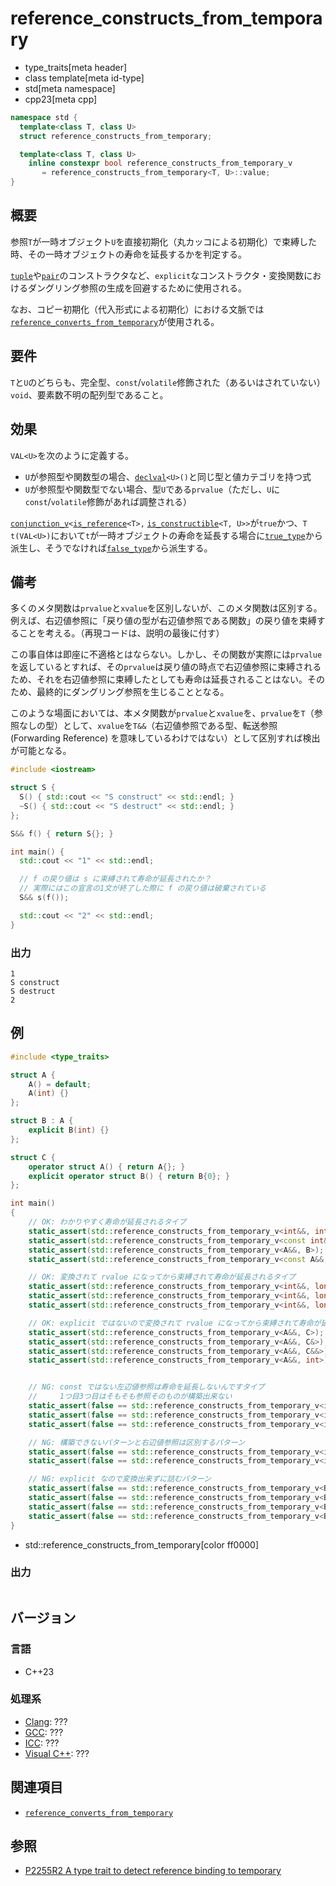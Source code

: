 # reference_constructs_from_temporary
* type_traits[meta header]
* class template[meta id-type]
* std[meta namespace]
* cpp23[meta cpp]

```cpp
namespace std {
  template<class T, class U>
  struct reference_constructs_from_temporary;

  template<class T, class U>
    inline constexpr bool reference_constructs_from_temporary_v
       = reference_constructs_from_temporary<T, U>::value;
}
```

## 概要
参照`T`が一時オブジェクト`U`を直接初期化（丸カッコによる初期化）で束縛した時、その一時オブジェクトの寿命を延長するかを判定する。

[`tuple`](/reference/tuple/tuple.md)や[`pair`](/reference/utility/pair.md)のコンストラクタなど、`explicit`なコンストラクタ・変換関数におけるダングリング参照の生成を回避するために使用される。

なお、コピー初期化（代入形式による初期化）における文脈では[`reference_converts_from_temporary`](reference_converts_from_temporary.md)が使用される。


## 要件
`T`と`U`のどちらも、完全型、`const`/`volatile`修飾された（あるいはされていない）`void`、要素数不明の配列型であること。


## 効果
`VAL<U>`を次のように定義する。

- `U`が参照型や関数型の場合、[`declval`](/reference/utility/declval.md)`<U>()`と同じ型と値カテゴリを持つ式
- `U`が参照型や関数型でない場合、型`U`である`prvalue`（ただし、`U`に`const`/`volatile`修飾があれば調整される）

[`conjunction_v`](conjunction.md)`<`[`is_reference`](is_reference.md)`<T>,` [`is_constructible`](is_constructible.md)`<T, U>>`が`true`かつ、`T t(VAL<U>)`において`t`が一時オブジェクトの寿命を延長する場合に[`true_type`](true_type.md)から派生し、そうでなければ[`false_type`](false_type.md)から派生する。


## 備考
多くのメタ関数は`prvalue`と`xvalue`を区別しないが、このメタ関数は区別する。例えば、右辺値参照に「戻り値の型が右辺値参照である関数」の戻り値を束縛することを考える。（再現コードは、説明の最後に付す）

この事自体は即座に不適格とはならない。しかし、その関数が実際には`prvalue`を返しているとすれば、その`prvalue`は戻り値の時点で右辺値参照に束縛されるため、それを右辺値参照に束縛したとしても寿命は延長されることはない。そのため、最終的にダングリング参照を生じることとなる。

このような場面においては、本メタ関数が`prvalue`と`xvalue`を、`prvalue`を`T`（参照なしの型）として、`xvalue`を`T&&`（右辺値参照である型、転送参照(Forwarding Reference) を意味しているわけではない）として区別すれば検出が可能となる。

```cpp example
#include <iostream>

struct S {
  S() { std::cout << "S construct" << std::endl; }
  ~S() { std::cout << "S destruct" << std::endl; }
};

S&& f() { return S{}; }

int main() {
  std::cout << "1" << std::endl;

  // f の戻り値は s に束縛されて寿命が延長されたか？
  // 実際にはこの宣言の1文が終了した際に f の戻り値は破棄されている
  S&& s(f());

  std::cout << "2" << std::endl;
}

```

### 出力
```
1
S construct
S destruct
2

```

## 例
```cpp example
#include <type_traits>

struct A {
	A() = default;
	A(int) {}
};

struct B : A {
	explicit B(int) {}
};

struct C {
	operator struct A() { return A{}; }
	explicit operator struct B() { return B{0}; }
};

int main()
{
	// OK: わかりやすく寿命が延長されるタイプ
	static_assert(std::reference_constructs_from_temporary_v<int&&, int>);
	static_assert(std::reference_constructs_from_temporary_v<const int&, int>);
	static_assert(std::reference_constructs_from_temporary_v<A&&, B>);
	static_assert(std::reference_constructs_from_temporary_v<const A&&, B>);

	// OK: 変換されて rvalue になってから束縛されて寿命が延長されるタイプ
	static_assert(std::reference_constructs_from_temporary_v<int&&, long>);
	static_assert(std::reference_constructs_from_temporary_v<int&&, long&>);
	static_assert(std::reference_constructs_from_temporary_v<int&&, long&&>);

	// OK: explicit ではないので変換されて rvalue になってから束縛されて寿命が延長されるタイプ
	static_assert(std::reference_constructs_from_temporary_v<A&&, C>);
	static_assert(std::reference_constructs_from_temporary_v<A&&, C&>);
	static_assert(std::reference_constructs_from_temporary_v<A&&, C&&>);
	static_assert(std::reference_constructs_from_temporary_v<A&&, int>);


	// NG: const ではない左辺値参照は寿命を延長しないんですタイプ
	//     1つ目3つ目はそもそも参照そのものが構築出来ない
	static_assert(false == std::reference_constructs_from_temporary_v<int&, int>);
	static_assert(false == std::reference_constructs_from_temporary_v<int&, int&>);
	static_assert(false == std::reference_constructs_from_temporary_v<int&, int&&>);

	// NG: 構築できないパターンと右辺値参照は区別するパターン
	static_assert(false == std::reference_constructs_from_temporary_v<int&&, int&>);
	static_assert(false == std::reference_constructs_from_temporary_v<int&&, int&&>);

	// NG: explicit なので変換出来ずに詰むパターン
	static_assert(false == std::reference_constructs_from_temporary_v<B&&, C>);
	static_assert(false == std::reference_constructs_from_temporary_v<B&&, C&>);
	static_assert(false == std::reference_constructs_from_temporary_v<B&&, C&&>);
	static_assert(false == std::reference_constructs_from_temporary_v<B&&, int>);
}

```
* std::reference_constructs_from_temporary[color ff0000]


### 出力
```
```

## バージョン
### 言語
- C++23

### 処理系
- [Clang](/implementation.md#clang): ???
- [GCC](/implementation.md#gcc): ???
- [ICC](/implementation.md#icc): ???
- [Visual C++](/implementation.md#visual_cpp): ???


## 関連項目
- [`reference_converts_from_temporary`](reference_converts_from_temporary.md)


## 参照
- [P2255R2 A type trait to detect reference binding to temporary](https://www.open-std.org/jtc1/sc22/wg21/docs/papers/2021/p2255r2.html)
